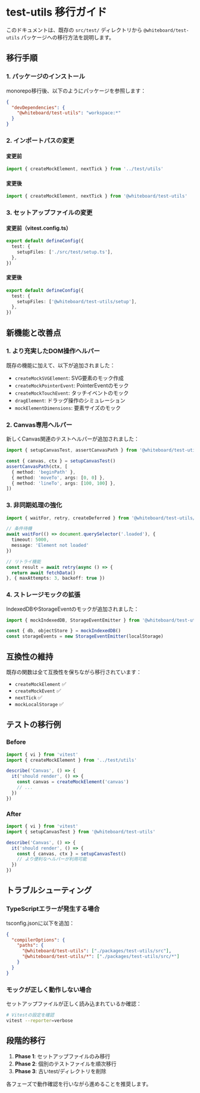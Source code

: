 # test-utils 移行ガイド

このドキュメントは、既存の `src/test/` ディレクトリから `@whiteboard/test-utils` パッケージへの移行方法を説明します。

## 移行手順

### 1. パッケージのインストール

monorepo移行後、以下のようにパッケージを参照します：

```json
{
  "devDependencies": {
    "@whiteboard/test-utils": "workspace:*"
  }
}
```

### 2. インポートパスの変更

#### 変更前
```typescript
import { createMockElement, nextTick } from '../test/utils'
```

#### 変更後
```typescript
import { createMockElement, nextTick } from '@whiteboard/test-utils'
```

### 3. セットアップファイルの変更

#### 変更前（vitest.config.ts）
```typescript
export default defineConfig({
  test: {
    setupFiles: ['./src/test/setup.ts'],
  },
})
```

#### 変更後
```typescript
export default defineConfig({
  test: {
    setupFiles: ['@whiteboard/test-utils/setup'],
  },
})
```

## 新機能と改善点

### 1. より充実したDOM操作ヘルパー

既存の機能に加えて、以下が追加されました：

- `createMockSVGElement`: SVG要素のモック作成
- `createMockPointerEvent`: PointerEventのモック
- `createMockTouchEvent`: タッチイベントのモック
- `dragElement`: ドラッグ操作のシミュレーション
- `mockElementDimensions`: 要素サイズのモック

### 2. Canvas専用ヘルパー

新しくCanvas関連のテストヘルパーが追加されました：

```typescript
import { setupCanvasTest, assertCanvasPath } from '@whiteboard/test-utils/canvas'

const { canvas, ctx } = setupCanvasTest()
assertCanvasPath(ctx, [
  { method: 'beginPath' },
  { method: 'moveTo', args: [0, 0] },
  { method: 'lineTo', args: [100, 100] },
])
```

### 3. 非同期処理の強化

```typescript
import { waitFor, retry, createDeferred } from '@whiteboard/test-utils/async'

// 条件待機
await waitFor(() => document.querySelector('.loaded'), {
  timeout: 5000,
  message: 'Element not loaded'
})

// リトライ機能
const result = await retry(async () => {
  return await fetchData()
}, { maxAttempts: 3, backoff: true })
```

### 4. ストレージモックの拡張

IndexedDBやStorageEventのモックが追加されました：

```typescript
import { mockIndexedDB, StorageEventEmitter } from '@whiteboard/test-utils/storage'

const { db, objectStore } = mockIndexedDB()
const storageEvents = new StorageEventEmitter(localStorage)
```

## 互換性の維持

既存の関数は全て互換性を保ちながら移行されています：

- `createMockElement` ✅
- `createMockEvent` ✅  
- `nextTick` ✅
- `mockLocalStorage` ✅

## テストの移行例

### Before
```typescript
import { vi } from 'vitest'
import { createMockElement } from '../test/utils'

describe('Canvas', () => {
  it('should render', () => {
    const canvas = createMockElement('canvas')
    // ...
  })
})
```

### After
```typescript
import { vi } from 'vitest'
import { setupCanvasTest } from '@whiteboard/test-utils'

describe('Canvas', () => {
  it('should render', () => {
    const { canvas, ctx } = setupCanvasTest()
    // より便利なヘルパーが利用可能
  })
})
```

## トラブルシューティング

### TypeScriptエラーが発生する場合

tsconfig.jsonに以下を追加：

```json
{
  "compilerOptions": {
    "paths": {
      "@whiteboard/test-utils": ["./packages/test-utils/src"],
      "@whiteboard/test-utils/*": ["./packages/test-utils/src/*"]
    }
  }
}
```

### モックが正しく動作しない場合

セットアップファイルが正しく読み込まれているか確認：

```bash
# Vitestの設定を確認
vitest --reporter=verbose
```

## 段階的移行

1. **Phase 1**: セットアップファイルのみ移行
2. **Phase 2**: 個別のテストファイルを順次移行
3. **Phase 3**: 古いtest/ディレクトリを削除

各フェーズで動作確認を行いながら進めることを推奨します。